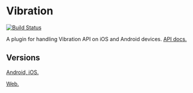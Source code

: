 # Vibration

[![Build Status](https://travis-ci.org/benjamindean/flutter_vibration.svg?branch=master)](https://travis-ci.org/benjamindean/flutter_vibration)

A plugin for handling Vibration API on iOS and Android devices. [API docs.](https://pub.dartlang.org/documentation/vibration/latest/vibration/Vibration-class.html)

## Versions

[Android, iOS.](vibration)

[Web.](vibration_web)